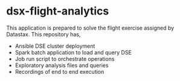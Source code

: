 # dsx-flight-analytics

This application is prepared to solve the flight exercise assigned by Datastax. This repository has,
* Ansible DSE cluster deployment
* Spark batch application to load and query DSE
* Job run script to orchestrate operations
* Exploratory analysis files and queries
* Recordings of end to end execution
